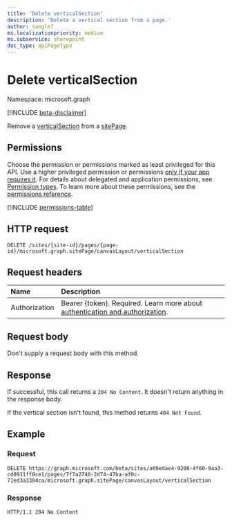 ```yaml
---
title: 'Delete verticalSection'
description: 'Delete a vertical section from a page.'
author: sangle7
ms.localizationpriority: medium
ms.subservice: sharepoint
doc_type: apiPageType
---
```


# Delete verticalSection

Namespace: microsoft.graph

[!INCLUDE [beta-disclaimer](../../includes/beta-disclaimer.md)]

Remove a [verticalSection](../resources/verticalSection.md) from a [sitePage](../resources/sitepage.md).

## Permissions

Choose the permission or permissions marked as least privileged for this API. Use a higher privileged permission or permissions [only if your app requires it](/graph/permissions-overview#best-practices-for-using-microsoft-graph-permissions). For details about delegated and application permissions, see [Permission types](/graph/permissions-overview#permission-types). To learn more about these permissions, see the [permissions reference](/graph/permissions-reference).

<!-- { "blockType": "permissions", "name": "verticalsection_delete" } -->
[!INCLUDE [permissions-table](../includes/permissions/verticalsection-delete-permissions.md)]

## HTTP request

<!-- { "blockType": "ignored" } -->

```http
DELETE /sites/{site-id}/pages/{page-id}/microsoft.graph.sitePage/canvasLayout/verticalSection
```

## Request headers

| Name      |Description|
|:----------|:----------|
|Authorization|Bearer {token}. Required. Learn more about [authentication and authorization](/graph/auth/auth-concepts).|

## Request body

Don't supply a request body with this method.

## Response

If successful, this call returns a `204 No Content`. It doesn't return anything in the response body.

If the vertical section isn't found, this method returns `404 Not Found`.

## Example

<!-- { "blockType": "request", "name": "delete-verticalSection", "scopes": "sites.readwrite.all" } -->

### Request

<!-- { "blockType": "ignored" } -->

```http
DELETE https://graph.microsoft.com/beta/sites/a69edae4-9208-4f60-9aa3-cd0911ff0ce1/pages/7f7a2740-2d74-47ba-af0c-71ed3a3384ca/microsoft.graph.sitePage/canvasLayout/verticalSection
```
### Response

<!-- { "blockType": "response" } -->

```http
HTTP/1.1 204 No Content
```
